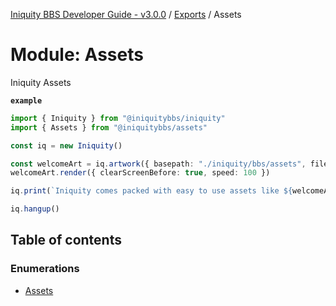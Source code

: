 [Iniquity BBS Developer Guide - v3.0.0](../README.md) / [Exports](../modules.md) / Assets

# Module: Assets

Iniquity Assets

**`example`**
```typescript
import { Iniquity } from "@iniquitybbs/iniquity"
import { Assets } from "@iniquitybbs/assets"

const iq = new Iniquity()

const welcomeArt = iq.artwork({ basepath: "./iniquity/bbs/assets", filename: Assets.sm_iniq2 })
welcomeArt.render({ clearScreenBefore: true, speed: 100 })

iq.print(`Iniquity comes packed with easy to use assets like ${welcomeArt.filename}`).pause()

iq.hangup()
```

## Table of contents

### Enumerations

- [Assets](../enums/Assets.Assets-1.md)
